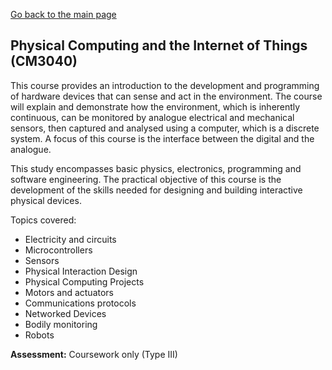 [Go back to the main page](https://github.com/world-class/REPL)

## Physical Computing and the Internet of Things (CM3040)

This course provides an introduction to the development and programming
of hardware devices that can sense and act in the environment. The
course will explain and demonstrate how the environment, which is
inherently continuous, can be monitored by analogue electrical and
mechanical sensors, then captured and analysed using a computer, which
is a discrete system. A focus of this course is the interface between
the digital and the analogue.

This study encompasses basic physics, electronics, programming and
software engineering. The practical objective of this course is the
development of the skills needed for designing and building interactive
physical devices.

Topics covered:

- Electricity and circuits
- Microcontrollers
- Sensors
- Physical Interaction Design
- Physical Computing Projects
- Motors and actuators
- Communications protocols
- Networked Devices
- Bodily monitoring
- Robots

**Assessment:** Coursework only (Type III)
